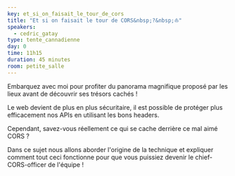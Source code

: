 ```yaml
---
key: et_si_on_faisait_le_tour_de_cors
title: "Et si on faisait le tour de CORS&nbsp;?&nbsp;⛵"
speakers:
  - cedric_gatay
type: tente_cannadienne
day: 0
time: 11h15
duration: 45 minutes
room: petite_salle
---
```


Embarquez avec moi pour profiter du panorama magnifique proposé par les lieux avant de découvrir ses trésors cachés !

Le web devient de plus en plus sécuritaire, il est possible de protéger plus efficacement nos APIs en utilisant les bons headers.

Cependant, savez-vous réellement ce qui se cache derrière ce mal aimé CORS ?

Dans ce sujet nous allons aborder l'origine de la technique et expliquer comment tout ceci fonctionne pour que vous puissiez devenir le chief-CORS-officer de l'équipe !